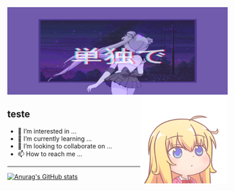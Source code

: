 <img  src="https://raw.githubusercontent.com/Sug0i/Sug0i/main/images/3082216.gif" width="1000px" height="200px" />

<img  src="https://raw.githubusercontent.com/Sug0i/Sug0i/main/images/unnamed.png" width="200px" align="right" />

## teste

- 👀 I’m interested in ...
- 🌱 I’m currently learning ...
- 💞️ I’m looking to collaborate on ...
- 📫 How to reach me ...
---
[![Anurag's GitHub stats](https://github-readme-stats.vercel.app/api?username=Sug0i&theme=dracula)](https://github.com/Sug0i/github-readme-stats)



<!---
Sug0i/Sug0i is a ✨ special ✨ repository because its `README.md` (this file) appears on your GitHub profile.
You can click the Preview link to take a look at your changes.
--->
